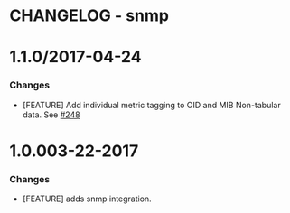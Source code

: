 # CHANGELOG - snmp

1.1.0/2017-04-24
==================

### Changes

* [FEATURE] Add individual metric tagging to OID and MIB Non-tabular data. See [#248][]


1.0.003-22-2017
==================

### Changes

* [FEATURE] adds snmp integration.

<!--- The following link definition list is generated by PimpMyChangelog --->
[#248]: https://github.com/DataDog/integrations-core/issues/248
